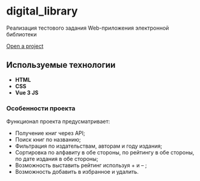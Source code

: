 # digital_library
Реализация тестового задания Web-приложения электронной библиотеки

[Open a project](https://dektyannikovakim.github.io/digital_library/)
## Используемые технологии

- **HTML** 
- **CSS** 
- **Vue 3 JS**

### Особенности проекта

Функционал проекта предусматривает:
- Получение книг через API;
- Поиск книг по названию;
- Фильтрация по издательствам, авторам и году издания;
- Сортировка по алфавиту в обе стороны, по рейтингу в обе стороны, по дате издания в обе стороны;
- Возможность выставить рейтинг используя + и – ;
- Возможность добавить в избранное и удалить.
